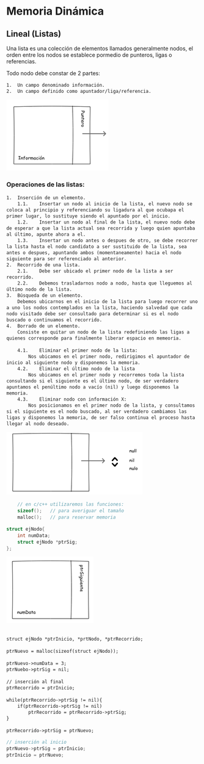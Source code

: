 # Memoria Dinámica

## Lineal (Listas)

Una lista es una colección de elementos llamados generalmente nodos, el orden entre los nodos se establece pormedio de punteros, ligas o referencias.

Todo nodo debe constar de 2 partes:

    1.  Un campo denominado información.
    2.  Un campo definido como apuntador/liga/referencia.

![alt text](nodo.png)

### Operaciones de las listas:
    1.  Inserción de un elemento.
        1.1.    Insertar un nodo al inicio de la lista, el nuevo nodo se coloca al principio y referenciando su ligadura al que ocubapa el primer lugar, lo sustituye siendo el apuntado por el inicio.
        1.2.    Insertar un nodo al final de la lista, el nuevo nodo debe de esperar a que la lista actual sea recorrida y luego quien apuntaba al último, apunte ahora a el.
        1.3.    Insertar un nodo antes o despues de otro, se debe recorrer la lista hasta el nodo candidato a ser sustituido de la lista, sea antes o despues, apuntando ambos (momentaneamente) hacia el nodo siguiente para ser referenciado al anterior.
    2.  Recorrido de una lista.
        2.1.    Debe ser ubicado el primer nodo de la lista a ser recorrido.
        2.2.    Debemos trasladarnos nodo a nodo, hasta que lleguemos al último nodo de la lista.
    3.  Búsqueda de un elemento.
        Debemos ubicarnos en el inicio de la lista para luego recorrer uno a uno los nodos contemplados en la lista, haciendo salvedad que cada nodo visitado debe ser consultado para determinar si es el nodo buscado o continuamos el recorrido.
    4.  Borrado de un elemento.
        Consiste en quitar un nodo de la lista redefiniendo las ligas a quienes corresponde para finalmente liberar espacio en memeoria.

        4.1.    Eliminar el primer nodo de la lista:
            Nos ubicamos en el primer nodo, redirigimos el apuntador de inicio al siguiente nodo y disponemos la memoria.
        4.2.    Eliminar el último nodo de la lista
            Nos ubicamos en el primer nodo y recorremos toda la lista consultando si el siguiente es el último nodo, de ser verdadero apuntamos el penúltimo nodo a vacío (nil) y luego disponemos la memoria.
        4.3.    Eliminar nodo con información X:
            Nos posicionamos en el primer nodo de la lista, y consultamos si el siguiente es el nodo buscado, al ser verdadero cambiamos las ligas y disponemos la memoria, de ser falso continua el proceso hasta llegar al nodo deseado.

![alt text](nodoNil.png)

``` cpp
    // en c/c++ utilizaremos las funciones:
    sizeof();   // para averiguar el tamaño
    malloc();   // para reservar memoria
```

``` cpp
struct ejNodo{
    int numData;
    struct ejNodo *ptrSig;
};
```

![alt text](ejNodo.png)


```

struct ejNodo *ptrInicio, *prtNodo, *ptrRecorrido;

ptrNuevo = malloc(sizeof(struct ejNodo));

ptrNuevo->numData = 3;
ptrNuebo->ptrSig = nil;

// inserción al final
ptrRecorrido = ptrInicio;

while(ptrRecorrido->ptrSig != nil){
    if(ptrRecorrido->ptrSig != nil)
        ptrRecorrido = ptrRecorrido->ptrSig;
}

ptrRecorrido->ptrSig = ptrNuevo;
```

``` cpp
// inserción al inicio
ptrNuevo->ptrSig = ptrInicio;
ptrInicio = ptrNuevo;
```
